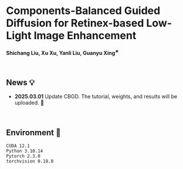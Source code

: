# Components-Balanced Guided Diffusion for Retinex-based Low-Light Image Enhancement

**Shichang Liu, Xu Xu, Yanli Liu, Guanyu Xing<sup>∗ </sup>**

&nbsp;
## News 💡
- **2025.03.01**  Update CBGD. The tutorial, weights, and results will be uploaded. 🎈

&nbsp;
## Environment 🍱
```
CUDA 12.1
Python 3.10.14
Pytorch 2.3.0
torchvision 0.18.0
```
